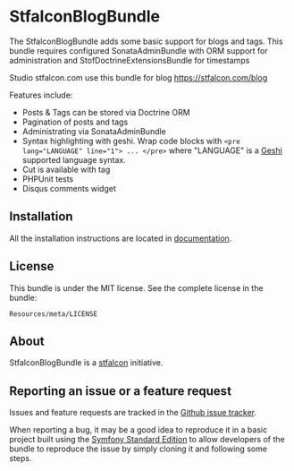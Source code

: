 StfalconBlogBundle
=============

The StfalconBlogBundle adds some basic support for blogs and tags.
This bundle requires configured SonataAdminBundle with ORM support for administration
and StofDoctrineExtensionsBundle for timestamps

Studio stfalcon.com use this bundle for blog https://stfalcon.com/blog

Features include:
- Posts & Tags can be stored via Doctrine ORM
- Pagination of posts and tags
- Administrating via SonataAdminBundle
- Syntax highlighting with geshi. Wrap code blocks with  ```<pre lang="LANGUAGE" line="1"> ... </pre>``` where "LANGUAGE" is a [Geshi](http://qbnz.com/highlighter/) supported language syntax.
- Cut is available with <!--more--> tag
- PHPUnit tests
- Disqus comments widget


Installation
------------

All the installation instructions are located in [documentation](https://github.com/stfalcon/BlogBundle/blob/master/Resources/doc/index.md).

License
-------

This bundle is under the MIT license. See the complete license in the bundle:

    Resources/meta/LICENSE

About
-----

StfalconBlogBundle is a [stfalcon](https://github.com/stfalcon) initiative.

Reporting an issue or a feature request
---------------------------------------

Issues and feature requests are tracked in the [Github issue tracker](https://github.com/stfalcon/BlogBundle/issues).

When reporting a bug, it may be a good idea to reproduce it in a basic project
built using the [Symfony Standard Edition](https://github.com/symfony/symfony-standard)
to allow developers of the bundle to reproduce the issue by simply cloning it
and following some steps.
